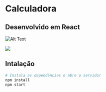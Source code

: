 # Calculadora
## Desenvolvido em React

![Alt Text](https://media.giphy.com/media/qGc4I2HwpI7cyuTSpe/giphy.gif)

![](name-of-giphy.gif)

## Intalação

``` bash
# Instala as dependências e abre o servidor
npm install
npm start

